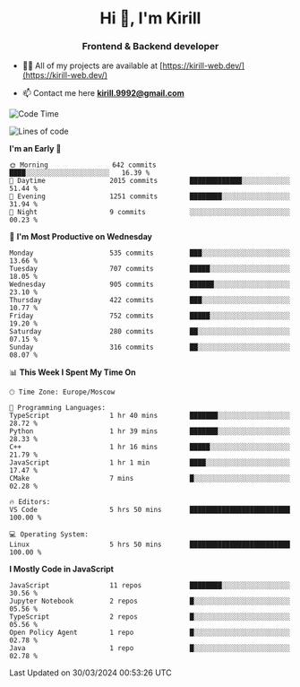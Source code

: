 <h1 align="center">Hi 👋, I'm Kirill</h1>
<h3 align="center">Frontend & Backend developer</h3>

- 👨‍💻 All of my projects are available at [https://kirill-web.dev/](https://kirill-web.dev/)

- 📫 Contact me here **kirill.9992@gmail.com**











<!--START_SECTION:waka-->
![Code Time](http://img.shields.io/badge/Code%20Time-1%2C714%20hrs%2048%20mins-blue)

![Lines of code](https://img.shields.io/badge/From%20Hello%20World%20I%27ve%20Written-4.3%20million%20lines%20of%20code-blue)

**I'm an Early 🐤** 

```text
🌞 Morning                642 commits         ████░░░░░░░░░░░░░░░░░░░░░   16.39 % 
🌆 Daytime                2015 commits        █████████████░░░░░░░░░░░░   51.44 % 
🌃 Evening                1251 commits        ████████░░░░░░░░░░░░░░░░░   31.94 % 
🌙 Night                  9 commits           ░░░░░░░░░░░░░░░░░░░░░░░░░   00.23 % 
```
📅 **I'm Most Productive on Wednesday** 

```text
Monday                   535 commits         ███░░░░░░░░░░░░░░░░░░░░░░   13.66 % 
Tuesday                  707 commits         █████░░░░░░░░░░░░░░░░░░░░   18.05 % 
Wednesday                905 commits         ██████░░░░░░░░░░░░░░░░░░░   23.10 % 
Thursday                 422 commits         ███░░░░░░░░░░░░░░░░░░░░░░   10.77 % 
Friday                   752 commits         █████░░░░░░░░░░░░░░░░░░░░   19.20 % 
Saturday                 280 commits         ██░░░░░░░░░░░░░░░░░░░░░░░   07.15 % 
Sunday                   316 commits         ██░░░░░░░░░░░░░░░░░░░░░░░   08.07 % 
```


📊 **This Week I Spent My Time On** 

```text
🕑︎ Time Zone: Europe/Moscow

💬 Programming Languages: 
TypeScript               1 hr 40 mins        ███████░░░░░░░░░░░░░░░░░░   28.72 % 
Python                   1 hr 39 mins        ███████░░░░░░░░░░░░░░░░░░   28.33 % 
C++                      1 hr 16 mins        █████░░░░░░░░░░░░░░░░░░░░   21.79 % 
JavaScript               1 hr 1 min          ████░░░░░░░░░░░░░░░░░░░░░   17.47 % 
CMake                    7 mins              █░░░░░░░░░░░░░░░░░░░░░░░░   02.28 % 

🔥 Editors: 
VS Code                  5 hrs 50 mins       █████████████████████████   100.00 % 

💻 Operating System: 
Linux                    5 hrs 50 mins       █████████████████████████   100.00 % 
```

**I Mostly Code in JavaScript** 

```text
JavaScript               11 repos            ████████░░░░░░░░░░░░░░░░░   30.56 % 
Jupyter Notebook         2 repos             █░░░░░░░░░░░░░░░░░░░░░░░░   05.56 % 
TypeScript               2 repos             █░░░░░░░░░░░░░░░░░░░░░░░░   05.56 % 
Open Policy Agent        1 repo              █░░░░░░░░░░░░░░░░░░░░░░░░   02.78 % 
Java                     1 repo              █░░░░░░░░░░░░░░░░░░░░░░░░   02.78 % 
```




 Last Updated on 30/03/2024 00:53:26 UTC
<!--END_SECTION:waka-->
